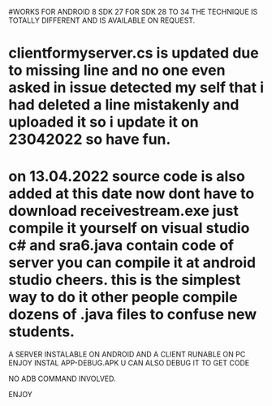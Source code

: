 #WORKS FOR ANDROID 8 SDK 27 FOR SDK 28 TO 34 THE TECHNIQUE IS TOTALLY DIFFERENT AND IS AVAILABLE ON REQUEST.
# clientformyserver.cs is updated due to missing line and no one even asked in issue detected my self that i had deleted a line mistakenly and uploaded it so i update it on 23042022 so have fun.

# on 13.04.2022 source code is also added at this date now dont have to download receivestream.exe just compile it yourself on visual studio c# and sra6.java contain code of server you can compile it at android studio cheers. this is the simplest way to do it other people compile dozens of .java files to confuse new students.

A SERVER INSTALABLE ON ANDROID AND A CLIENT RUNABLE ON PC ENJOY
INSTAL APP-DEBUG.APK U CAN ALSO DEBUG IT TO GET CODE

NO ADB COMMAND INVOLVED.

ENJOY
